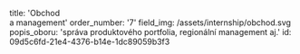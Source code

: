 title: 'Obchod<br>a management'
order_number: '7'
field_img: /assets/internship/obchod.svg
popis_oboru: 'správa produktového portfolia, regionální management aj.'
id: 09d5c6fd-21e4-4376-b14e-1dc89059b3f3

